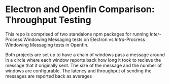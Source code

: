 # Electron and Openfin Comparison: Throughput Testing

This repo is comprised of two standalone npm packages for running *Inter*-Process Windowing Messaging tests on Electron vs *Intra*-Procress Windowing Messaging tests in Openfin.

Both projects are set up to have a chain of windows pass a message around in a circle where each window reports back how long it took to recieve the message that it originally sent.
The size of the message and the number of windows are configurable. The latency and throughput of sending the messages are reported back as averages
